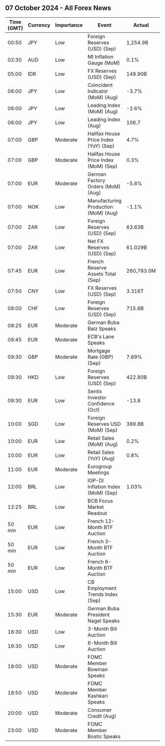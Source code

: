## 07 October 2024 - All Forex News

| Time (GMT) | Currency | Importance | Event | Actual | Forecast | Previous |
|------|----------|------------|-------|--------|----------|----------|
| 00:50 | JPY | Low | Foreign Reserves (USD) (Sep) | 1,254.9B |  | 1,235.7B |
| 02:30 | AUD | Low | MI Inflation Gauge (MoM) | 0.1% |  | -0.1% |
| 05:00 | IDR | Low | FX Reserves (USD) (Sep) | 149.90B |  | 150.20B |
| 06:00 | JPY | Low | Coincident Indicator (MoM) (Aug) | -3.7% |  | 3.1% |
| 06:00 | JPY | Low | Leading Index (MoM) (Aug) | -2.6% |  | 0.2% |
| 06:00 | JPY | Low | Leading Index (Aug) | 106.7 | 107.2 | 109.3 |
| 07:00 | GBP | Moderate | Halifax House Price Index (YoY) (Sep) | 4.7% |  | 4.3% |
| 07:00 | GBP | Moderate | Halifax House Price Index (MoM) (Sep) | 0.3% | 0.2% | 0.3% |
| 07:00 | EUR | Moderate | German Factory Orders (MoM) (Aug) | -5.8% | -1.9% | 3.9% |
| 07:00 | NOK | Low | Manufacturing Production (MoM) (Aug) | -1.1% |  | 2.1% |
| 07:00 | ZAR | Low | Foreign Reserves (USD) (Sep) | 63.63B |  | 63.21B |
| 07:00 | ZAR | Low | Net FX Reserves (USD) (Sep) | 61.029B |  | 60.141B |
| 07:45 | EUR | Low | French Reserve Assets Total (Sep) | 260,783.0M |  | 254,092.0M |
| 07:50 | CNY | Low | FX Reserves (USD) (Sep) | 3.316T | 3.300T | 3.288T |
| 08:00 | CHF | Low | Foreign Reserves (USD) (Sep) | 715.6B |  | 693.9B |
| 08:25 | EUR | Moderate | German Buba Balz Speaks |  |  |  |
| 08:45 | EUR | Moderate | ECB's Lane Speaks |  |  |  |
| 09:30 | GBP | Moderate | Mortgage Rate (GBP) (Sep) | 7.69% |  | 7.83% |
| 09:30 | HKD | Low | Foreign Reserves (USD) (Sep) | 422.80B |  | 423.50B |
| 09:30 | EUR | Low | Sentix Investor Confidence (Oct) | -13.8 | -14.6 | -15.4 |
| 10:00 | SGD | Low | Foreign Reserves USD (MoM) (Sep) | 389.8B |  | 384.6B |
| 10:00 | EUR | Low | Retail Sales (MoM) (Aug) | 0.2% | 0.2% | 0.0% |
| 10:00 | EUR | Low | Retail Sales (YoY) (Aug) | 0.8% | 1.0% | -0.1% |
| 11:00 | EUR | Moderate | Eurogroup Meetings |  |  |  |
| 12:00 | BRL | Low | IGP-DI Inflation Index (MoM) (Sep) | 1.03% |  | 0.12% |
| 12:25 | BRL | Low | BCB Focus Market Readout |  |  |  |
| 50 min | EUR | Low | French 12-Month BTF Auction |  |  | 2.714% |
| 50 min | EUR | Low | French 3-Month BTF Auction |  |  | 3.250% |
| 50 min | EUR | Low | French 6-Month BTF Auction |  |  | 3.028% |
| 15:00 | USD | Low | CB Employment Trends Index (Sep) |  |  | 109.04 |
| 15:30 | EUR | Moderate | German Buba President Nagel Speaks |  |  |  |
| 16:30 | USD | Low | 3-Month Bill Auction |  |  | 4.500% |
| 16:30 | USD | Low | 6-Month Bill Auction |  |  | 4.215% |
| 18:00 | USD | Moderate | FOMC Member Bowman Speaks |  |  |  |
| 18:50 | USD | Moderate | FOMC Member Kashkari Speaks |  |  |  |
| 20:00 | USD | Moderate | Consumer Credit (Aug) |  | 11.80B | 25.45B |
| 23:00 | USD | Moderate | FOMC Member Bostic Speaks |  |  |  |
